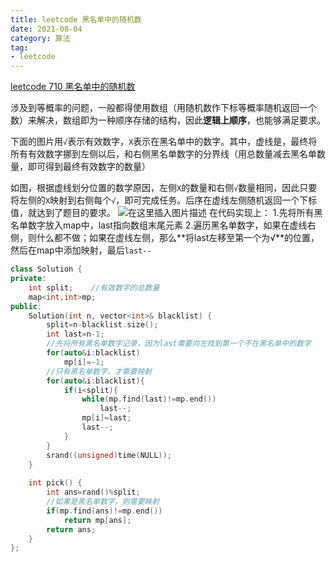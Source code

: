```yaml
---
title: leetcode 黑名单中的随机数
date: 2021-08-04
category: 算法
tag:
- leetcode
---
```


[leetcode 710 黑名单中的随机数](https://leetcode-cn.com/problems/random-pick-with-blacklist/)

涉及到等概率的问题，一般都得使用数组（用随机数作下标等概率随机返回一个数）来解决，数组即为一种顺序存储的结构，因此**逻辑上顺序**，也能够满足要求。

<!--more-->

下面的图片用`√`表示有效数字，`X`表示在黑名单中的数字。其中，虚线是，最终将所有有效数字挪到左侧以后，和右侧黑名单数字的分界线（用总数量减去黑名单数量，即可得到最终有效数字的数量）

如图，根据虚线划分位置的数学原因，左侧`X`的数量和右侧`√`数量相同，因此只要将左侧的`X`映射到右侧每个`√`，即可完成任务。后序在虚线左侧随机返回一个下标值，就达到了题目的要求。
![在这里插入图片描述](https://yfx-blog-image.oss-cn-hangzhou.aliyuncs.com/img/0dfb328e4ba34a6b9e608fb02c05e5f8.png)
在代码实现上：
1.先将所有黑名单数字放入map中，last指向数组末尾元素
2.遍历黑名单数字，如果在虚线右侧，则什么都不做；如果在虚线左侧，那么**将last左移至第一个为√**的位置，然后在map中添加映射，最后`last--`

```cpp
class Solution {
private:
    int split;    //有效数字的总数量
    map<int,int>mp;
public:
    Solution(int n, vector<int>& blacklist) {
        split=n-blacklist.size();
        int last=n-1;
        //先将所有黑名单数字记录，因为last需要向左找到第一个不在黑名单中的数字
        for(auto&i:blacklist)
            mp[i]=-1;
        //只有黑名单数字，才需要映射
        for(auto&i:blacklist){
            if(i<split){
                while(mp.find(last)!=mp.end())
                    last--;
                mp[i]=last;
                last--;
            }
        }
        srand((unsigned)time(NULL));
    }
    
    int pick() {
        int ans=rand()%split;
        //如果是黑名单数字，则需要映射
        if(mp.find(ans)!=mp.end())
            return mp[ans];
        return ans;    
    }
};
```